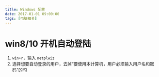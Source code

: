 ```yaml
---
title: Windows 配置
date: 2017-01-01 09:00:00
tags: [电脑相关]
---
```


# win8/10 开机自动登陆

1. `win+r`，输入 `netplwiz`
2. 选择想要自动登录的用户，去掉“要使用本计算机，用户必须输入用户名和密码”的勾




